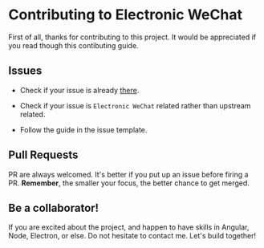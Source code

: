 # Contributing to Electronic WeChat

First of all, thanks for contributing to this project. It would be appreciated if you read though this contibuting guide.

## Issues

- Check if your issue is already [there](https://github.com/geeeeeeeeek/electronic-wechat). 

- Check if your issue is `Electronic WeChat` related rather than upstream related.

- Follow the guide in the issue template.

## Pull Requests

PR are always welcomed. It's better if you put up an issue before firing a PR. **Remember**, the smaller your focus, the better chance to get merged.

## Be a collaborator!

If you are excited about the project, and happen to have skills in Angular, Node, Electron, or else. Do not hesitate to contact me. Let's build together!